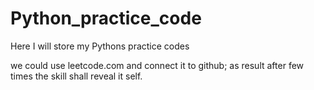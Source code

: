 # Python_practice_code
Here I will store my Pythons practice codes

we could use leetcode.com and connect it to github; as result after few times the skill shall reveal it self.
